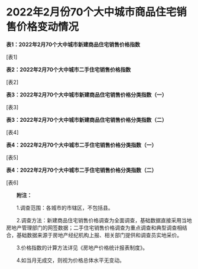# 2022年2月份70个大中城市商品住宅销售价格变动情况

**表****1****：****2022****年****2****月****70****个大中城市新建商品住宅销售价格指数**

\[表1\]

**表****2****：****2022****年****2****月****70****个大中城市二手住宅销售价格指数**

\[表2\]

**表****3****：****2022****年****2****月****70****个大中城市新建商品住宅销售价格分类指数（一）**

\[表3\]

**表****3****：****2022****年****2****月****70****个大中城市新建商品住宅销售价格分类指数（二）**

\[表4\]

**表****4****：****2022****年****2****月****70****个大中城市二手住宅销售价格分类指数（一）**

\[表5\]

**表****4****：****2022****年****2****月****70****个大中城市二手住宅销售价格分类指数（二）**

\[表6\]

　　**附注：**

　　1.调查范围：各城市的市辖区，不包括县。

　　2.调查方法：新建商品住宅销售价格调查为全面调查，基础数据直接采用当地房地产管理部门的网签数据；二手住宅销售价格调查为重点调查和典型调查相结合，基础数据来源于房地产经纪机构上报、相关部门提供和调查员实地采价。

　　3.价格指数的计算方法详见《房地产价格统计报表制度》。

　　4.如当月无成交，则视为价格总体水平无变动。